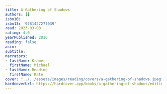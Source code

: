 ```yaml
---
title: A Gathering of Shadows
authors: []
isbn10:
isbn13: '9781427277039'
read: 2023-03-08
rating: 4.0
yearPublished: 2016
reading: false
asin:
subtitle:
narrators:
- lastName: Kramer
  firstName: Michael
- lastName: Reading
  firstName: Kate
cover: "../../assets/images/reading/covers/a-gathering-of-shadows.jpeg"
hardcoverUrl: https://hardcover.app/books/a-gathering-of-shadows/editions/30590479
---
```

